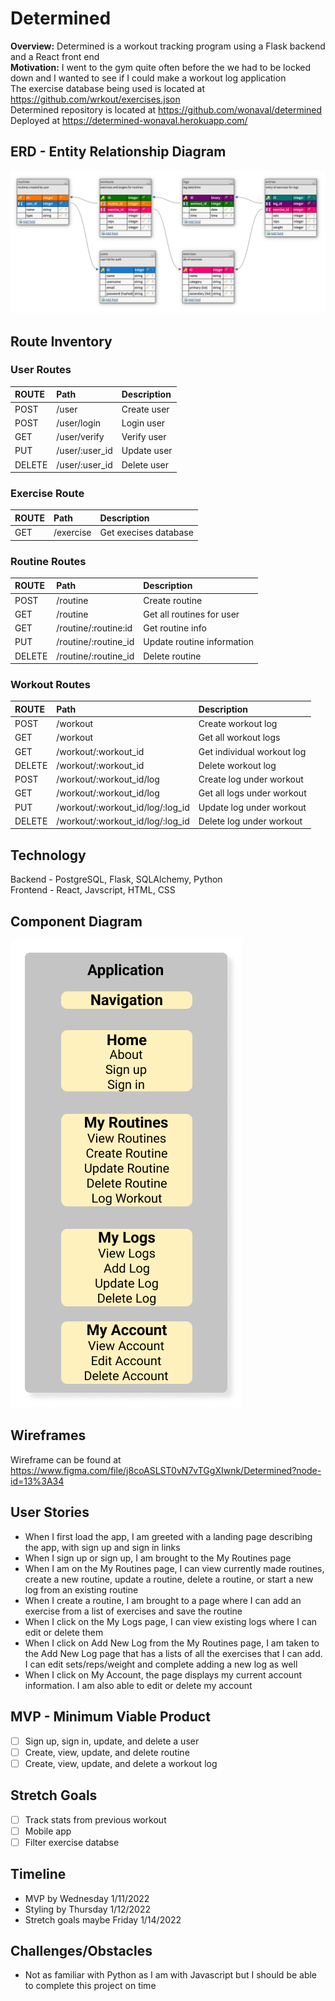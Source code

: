 # **Determined**

**Overview:** Determined is a workout tracking program using a Flask backend and a React front end </br>
**Motivation:** I went to the gym quite often before the we had to be locked down and I wanted to see if I could make a workout log application </br>
The exercise database being used is located at https://github.com/wrkout/exercises.json </br>
Determined repository is located at https://github.com/wonaval/determined </br>
Deployed at https://determined-wonaval.herokuapp.com/

## ERD - Entity Relationship Diagram

![ERD Diagram](/assets/erd.png)

## Route Inventory

### User Routes

| ROUTE  | Path           | Description |
| :----- | :------------- | :---------- |
| POST   | /user          | Create user |
| POST   | /user/login    | Login user  |
| GET    | /user/verify   | Verify user |
| PUT    | /user/:user_id | Update user |
| DELETE | /user/:user_id | Delete user |

### Exercise Route

| ROUTE | Path      | Description           |
| :---- | :-------- | :-------------------- |
| GET   | /exercise | Get execises database |

### Routine Routes

| ROUTE  | Path                 | Description                |
| :----- | :------------------- | :------------------------- |
| POST   | /routine             | Create routine             |
| GET    | /routine             | Get all routines for user  |
| GET    | /routine/:routine:id | Get routine info           |
| PUT    | /routine/:routine_id | Update routine information |
| DELETE | /routine/:routine_id | Delete routine             |

### Workout Routes

| ROUTE  | Path                             | Description                |
| :----- | :------------------------------- | :------------------------- |
| POST   | /workout                         | Create workout log         |
| GET    | /workout                         | Get all workout logs       |
| GET    | /workout/:workout_id             | Get individual workout log |
| DELETE | /workout/:workout_id             | Delete workout log         |
| POST   | /workout/:workout_id/log         | Create log under workout   |
| GET    | /workout/:workout_id/log         | Get all logs under workout |
| PUT    | /workout/:workout_id/log/:log_id | Update log under workout   |
| DELETE | /workout/:workout_id/log/:log_id | Delete log under workout   |

## Technology

Backend - PostgreSQL, Flask, SQLAlchemy, Python </br>
Frontend - React, Javscript, HTML, CSS

## Component Diagram

![Component Diagram](/assets/comp.png)

## Wireframes

Wireframe can be found at https://www.figma.com/file/j8coASLST0vN7vTGgXIwnk/Determined?node-id=13%3A34

## User Stories

- When I first load the app, I am greeted with a landing page describing the app, with sign up and sign in links
- When I sign up or sign up, I am brought to the My Routines page
- When I am on the My Routines page, I can view currently made routines, create a new routine, update a routine, delete a routine, or start a new log from an existing routine
- When I create a routine, I am brought to a page where I can add an exercise from a list of exercises and save the routine
- When I click on the My Logs page, I can view existing logs where I can edit or delete them
- When I click on Add New Log from the My Routines page, I am taken to the Add New Log page that has a lists of all the exercises that I can add. I can edit sets/reps/weight and complete adding a new log as well
- When I click on My Account, the page displays my current account information. I am also able to edit or delete my account

## MVP - Minimum Viable Product

- [ ] Sign up, sign in, update, and delete a user
- [ ] Create, view, update, and delete routine
- [ ] Create, view, update, and delete a workout log

## Stretch Goals

- [ ] Track stats from previous workout
- [ ] Mobile app
- [ ] Filter exercise databse

## Timeline

- MVP by Wednesday 1/11/2022
- Styling by Thursday 1/12/2022
- Stretch goals maybe Friday 1/14/2022

## Challenges/Obstacles

- Not as familiar with Python as I am with Javascript but I should be able to complete this project on time
